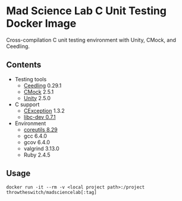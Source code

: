 # Mad Science Lab C Unit Testing Docker Image
Cross-compilation C unit testing environment with Unity, CMock, and Ceedling.

## Contents
* Testing tools
  * [Ceedling](http://www.throwtheswitch.org/ceedling) 0.29.1
  * [CMock](http://www.throwtheswitch.org/cmock) 2.5.1
  * [Unity](http://www.throwtheswitch.org/unity) 2.5.0
* C support
  * [CException](http://www.throwtheswitch.org/cexception) 1.3.2
  * [libc-dev 0.7.1](https://pkgs.alpinelinux.org/package/v3.8/main/x86/libc-dev)
* Environment
  * [coreutils 8.29](https://pkgs.alpinelinux.org/package/v3.8/main/x86/coreutils)
  * gcc 6.4.0
  * gcov 6.4.0
  * valgrind 3.13.0
  * Ruby 2.4.5

## Usage
`docker run -it --rm -v <local project path>:/project throwtheswitch/madsciencelab[:tag]`

